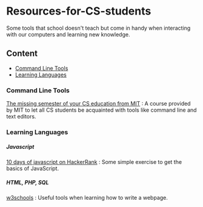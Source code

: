 # Resources-for-CS-students
Some tools that school doesn't teach but come in handy when interacting with our computers and learning new knowledge.

## Content

<ul>
  <li><a href="#Command Line Tools">Command Line Tools</a></li>
  
  <li><a href="#Learning Languages">Learning Languages</a></li>

</ul>

### Command Line Tools
[The missing semester of your CS education from MIT](https://missing.csail.mit.edu) : A course provided by MIT to let all CS students be acquainted with tools like command line and text editors.

### Learning Languages
##### Javascript

[10 days of javascript on HackerRank](https://www.hackerrank.com/domains/tutorials/10-days-of-javascript) : Some simple exercise to get the basics of JavaScript.

##### HTML, PHP, SQL

[w3schools](https://www.w3schools.com) : Useful tools when learning how to write a webpage.
